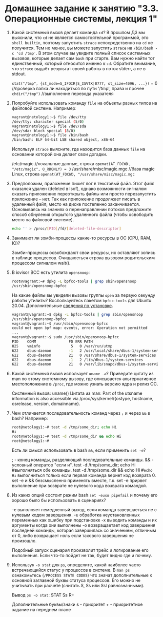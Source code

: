# Домашнее задание к занятию "3.3. Операционные системы, лекция 1"

1. Какой системный вызов делает команда `cd`? В прошлом ДЗ мы выяснили, что `cd` не является самостоятельной  программой, это `shell builtin`, поэтому запустить `strace` непосредственно на `cd` не получится. Тем не менее, вы можете запустить `strace` на `/bin/bash -c 'cd /tmp'`. В этом случае вы увидите полный список системных вызовов, которые делает сам `bash` при старте. Вам нужно найти тот единственный, который относится именно к `cd`. Обратите внимание, что `strace` выдаёт результат своей работы в поток stderr, а не в stdout.
    
	`stat("/tmp", {st_mode=S_IFDIR|S_ISVTX|0777, st_size=4096, ...})` = 0		//проверка папка ли находиться по пути '/tmp', права и прочее
	`chdir("/tmp")`		//выполнение перевода указателя
	
2. Попробуйте использовать команду `file` на объекты разных типов на файловой системе. Например:
    ```bash
    vagrant@netology1:~$ file /dev/tty
    /dev/tty: character special (5/0)
    vagrant@netology1:~$ file /dev/sda
    /dev/sda: block special (8/0)
    vagrant@netology1:~$ file /bin/bash
    /bin/bash: ELF 64-bit LSB shared object, x86-64
    ```
    Используя `strace` выясните, где находится база данных `file` на основании которой она делает свои догадки.
    
	/etc/magic  //локальные данные, строка `openat(AT_FDCWD, "/etc/magic", O_RDONLY) = 3`
	/usr/share/misc/magic.mgc //база magic Linux, строка `openat(AT_FDCWD, "/usr/share/misc/magic.mgc`
    
3. Предположим, приложение пишет лог в текстовый файл. Этот файл оказался удален (deleted в lsof), однако возможности сигналом сказать приложению переоткрыть файлы или просто перезапустить приложение – нет. Так как приложение продолжает писать в удаленный файл, место на диске постепенно заканчивается. Основываясь на знаниях о перенаправлении потоков предложите способ обнуления открытого удаленного файла (чтобы освободить место на файловой системе).
	 ```bash
	echo '' > /proc/[PID]/fd/[deleted-file-descriptor]
	```

4. Занимают ли зомби-процессы какие-то ресурсы в ОС (CPU, RAM, IO)?
    
	Зомби-процессы освобождают свои ресурсы, но оставляют зопись в таблице процессов. Очищаюеться строка вызовом родительским процессом сигналом wait().

5. В iovisor BCC есть утилита `opensnoop`:
    ```bash
    root@vagrant:~# dpkg -L bpfcc-tools | grep sbin/opensnoop
    /usr/sbin/opensnoop-bpfcc
    ```
    На какие файлы вы увидели вызовы группы `open` за первую секунду работы утилиты? Воспользуйтесь пакетом `bpfcc-tools` для Ubuntu 20.04. Дополнительные [сведения по установке](https://github.com/iovisor/bcc/blob/master/INSTALL.md).
    
	```bash
	vagrant@vagrant:~$ dpkg -L bpfcc-tools | grep sbin/opensnoop
	/usr/sbin/opensnoop-bpfcc
	vagrant@vagrant:~$ /usr/sbin/opensnoop-bpfcc
	could not open bpf map: events, error: Operation not permitted
	...
	vagrant@vagrant:~$ sudo /usr/sbin/opensnoop-bpfcc
	PID    COMM               FD ERR PATH
	825    vminfo              5   0 /var/run/utmp
	622    dbus-daemon        -1   2 /usr/local/share/dbus-1/system-services
	622    dbus-daemon        21   0 /usr/share/dbus-1/system-services
	622    dbus-daemon        -1   2 /lib/dbus-1/system-services
	622    dbus-daemon        21   0 /var/lib/snapd/dbus-1/system-services/
	```
    
6. Какой системный вызов использует `uname -a`? Приведите цитату из man по этому системному вызову, где описывается альтернативное местоположение в `/proc`, где можно узнать версию ядра и релиз ОС.
    
	Системный вызов: uname()
	Цитата из man: Part of the utsname information is also accessible via
       /proc/sys/kernel/{ostype, hostname, osrelease, version,
       domainname}.

7. Чем отличается последовательность команд через `;` и через `&&` в bash? Например:
    ```bash
    root@netology1:~# test -d /tmp/some_dir; echo Hi
    Hi
    root@netology1:~# test -d /tmp/some_dir && echo Hi
    root@netology1:~#
    ```
    Есть ли смысл использовать в bash `&&`, если применить `set -e`?
    
    ; - конец команды, разделяющий последовательные команды.
    && - условный оператор "если и". 
    test -d /tmp/some_dir; echo Hi   #выполняться обе команды.
    test -d /tmp/some_dir && echo Hi   #`echo Hi` выполниться только если первая команда вернет код возврата 0.
    set -e и && безсмысленно применять вместе, т.к. set -e прирвет выполнение при возврате не нулевого кода возврата командой.
    
8. Из каких опций состоит режим bash `set -euxo pipefail` и почему его хорошо было бы использовать в сценариях?
    
	-e выполняет немедленный выход, если команда завершаеться не с нулевым кодом завершения.
	-u обработка неустановленных переменных как ошибку при подстановке
	-x выводить команды и их аргументы когда они выполнены
	-o возвращаетает код завершения последней команды, которая завершилась со значением, отличным от 0, либо возвращает ноль если такового завершения не произошло.
	
	Подобный запуск сценария произволит трейс и логирование его выполнения. Если что-то пойдет не так, будет видно где и почему.
    
9. Используя `-o stat` для `ps`, определите, какой наиболее часто встречающийся статус у процессов в системе. В `man ps` ознакомьтесь (`/PROCESS STATE CODES`) что значат дополнительные к основной заглавной буквы статуса процессов. Его можно не учитывать при расчете (считать S, Ss или Ssl равнозначными).
    
	Вывод `ps -o stat`:
	STAT
	Ss
	R+
    
	Дополнительные буквы/знаки
	    s - приоритет
	    + - приоритетное задание на переднем плане
